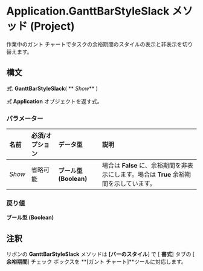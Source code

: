
# Application.GanttBarStyleSlack メソッド (Project)

作業中のガント チャートでタスクの余裕期間のスタイルの表示と非表示を切り替えます。


## 構文

 _式_. **GanttBarStyleSlack**( ** _Show_** )

 _式_ **Application** オブジェクトを返す式。


### パラメーター



|**名前**|**必須/オプション**|**データ型**|**説明**|
|:-----|:-----|:-----|:-----|
| _Show_|省略可能|**ブール型 (Boolean)**|場合は **False** に、余裕期間を非表示にします。場合は **True** 余裕期間を示しています。|

### 戻り値

 **ブール型 (Boolean)**


## 注釈

リボンの **GanttBarStyleSlack** メソッドは **[バーのスタイル**] で [ **書式**] タブの [ **余裕期間**] チェック ボックスを **[ガント チャート]**ツールに対応します。

